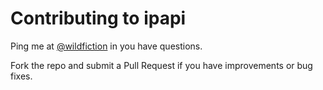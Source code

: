# Contributing to ipapi

Ping me at [@wildfiction](https://twitter.com/wildfiction) in you have questions.

Fork the repo and submit a Pull Request if you have improvements or bug fixes.
